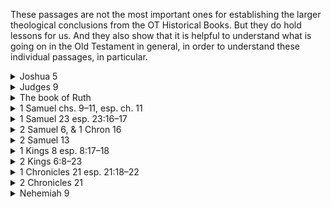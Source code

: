 
These passages are not the most important ones for establishing the larger theological conclusions from the OT Historical Books. But they do hold lessons for us. And they also show that it is helpful to understand what is going on in the Old Testament in general, in order to understand these individual passages, in particular.

<details>
  <summary>Joshua 5</summary>
  <p>
  The Israelites at Gilgal <samp>Stopped circumcision</samp>
  </p>
</details>

<details>
  <summary>Judges 9</summary>
  <p>
  Abimelech, the son of Gideon <samp>God avenged the 70 sons</samp>
  </p>
</details>

<details>
  <summary>The book of Ruth</summary>
  <p>
  Theologically, which verse in Ruth is the most important one? <samp>Ruth 4:13</samp>
  <br/>
  <samp>Faithful people & A Moabite in David's geneology</samp>
  </p>
</details>

<details>
  <summary>1 Samuel chs. 9–11, esp. ch. 11</summary>
  <p>
  The early days in the reign of King Saul
  </p>
</details>

<details>
  <summary>1 Samuel 23 esp. 23:16–17</summary>
  <p>
  Jonathan & David
  </p>
</details>

<details>
  <summary>2 Samuel 6, & 1 Chron 16</summary>
  <p>
  The Ark of the Covenant comes to Jerusalem // Uzzah died
  </p>
</details>

<details>
  <summary>2 Samuel 13</summary>
  <p>
  Amnon & Tamar … and Absalom.
  </p>
</details>

<details>
  <summary>1 Kings 8 esp. 8:17–18</summary>
  <p>
  Solomon’s great sermon at the dedication of the Temple
  <pre>See also 1 Chron 22:6–11. First, read 2 Kings 2:1–14, esp. verses 9–11.</pre>
  </p>
</details>

<details>
  <summary>2 Kings 6:8–23</summary>
  <p>
  Elisha is surrounded by enemies, the Arameans
  </p>
</details>

<details>
  <summary>1 Chronicles 21 esp. 21:18–22</summary>
  <p>
  David counts his fighting men; the sacrifice at the threshing floor of Araunah
  <pre>Parallel passage: 2 Samuel 24</pre>
  </p>
</details>

<details>
  <summary>2 Chronicles 21</summary>
  <p>
  Jehoram, a very wicked king of Judah
  </p>
</details>

<details>
  <summary>Nehemiah 9</summary>
  <p>
  A great public prayer of confession by the Jews after the exile. Note the reference to Abraham!
  </p>
</details>

